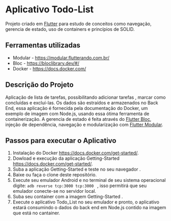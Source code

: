 # Aplicativo Todo-List

Projeto criado em [Flutter](https://flutter.dev/) para estudo de conceitos como navegação, gerencia de estado, uso de containers e princípios de SOLID.

## Ferramentas utilizadas

* Modular - <https://modular.flutterando.com.br/>
* Bloc - <https://bloclibrary.dev/#/>
* Docker - <https://docs.docker.com/>

## Descrição do Projeto

Aplicação de lista de tarefas, possibilitando adicionar tarefas , marcar como concluídas e excluí-las. Os dados são estraídos e armazenados no Back End, essa aplicação é fornecida pela documentação do Docker, um exemplo de imagem com Node.js, usando essa ótima ferramenta de containerização. A gerencia de estado é feita através do [Flutter Bloc](https://pub.dev/packages/flutter_bloc), injeção de dependência, navegação e modularização com [Flutter Modular](https://pub.dev/packages/flutter_modular).
## Passos para executar o Aplicativo
1. Instalação do Docker <https://docs.docker.com/get-started/>.
2. Dowload e execução da aplicação Getting-Started <https://docs.docker.com/get-started/>.
3. Suba a aplicação Getting-Started e teste no seu navegador .
4. Baixe ou faça o clone deste repositório.
5. Execute seu emulador Android e no terminal de seu sistema operacional digite: ```adb reverse tcp:3000 tcp:3000 ``` , isso permitirá que seu emulador conecte-se no servidor local.
6. Suba seu container com a imagem Getting-Started .
7. Execute o aplicativo Todo_List no seu emulador e pronto, o aplicativo estará consumindo o dados do back end em Node.js contido na imagem que está no cantainer. 
